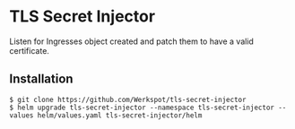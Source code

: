 # TLS Secret Injector

Listen for Ingresses object created and patch them to have a valid certificate.


## Installation

```
$ git clone https://github.com/Werkspot/tls-secret-injector
$ helm upgrade tls-secret-injector --namespace tls-secret-injector --values helm/values.yaml tls-secret-injector/helm
```
